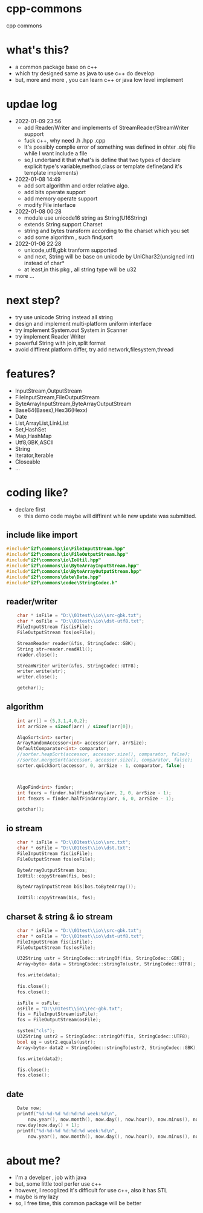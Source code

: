 # cpp-commons
cpp commons 
# what's this?
- a common package base on c++
- which try designed same as java to use c++ do develop
- but, more and more , you can learn c++ or java low level implement
# updae log
- 2022-01-09 23:56
	- add Reader/Writer and implements of StreamReader/StreamWriter support
	- fuck c++, why need .h .hpp .cpp 
	- It's possibly complie error of something was defined in ohter .obj file while I want include a file
	- so,I undertand it that what's is define that two types of declare explicit type's variable,method,class or template define(and it's template implements)
- 2022-01-08 14:49
	- add sort algorithm and order relative algo.
	- add bits operate support
	- add memory operate support
	- modify File interface
- 2022-01-08 00:28
	- module use unicode16 string as String(U16String)
	- extends String support Charset
	- string and bytes transform according to the charset which you set
	- add some algorithm , such find,sort
- 2022-01-06 22:28
	- unicode,utf8,gbk tranform supported
	- and next, String will be base on unicode by UniChar32(unsigned int) instead of char*
	- at least,in this pkg , all string type will be u32
- more ...
# next step?
- try use unicode String instead all string
- design and implement multi-platform uniform interface
- try implement System.out System.in Scanner
- try implement Reader Writer
- powerful String with join,split format
- avoid diffirent platform differ, try add network,filesystem,thread
# features?
- InputStream,OutputStream
- FileInputStream,FileOutputStream
- ByteArrayInputStream,ByteArrayOutputStream
- Base64(Basex),Hex36(Hexx)
- Date
- List,ArrayList,LinkList
- Set,HashSet
- Map,HashMap
- Utf8,GBK,ASCII
- String
- Iterator,Iterable
- Closeable
- ...
# coding like?
- declare first
	- this demo code maybe will diffirent while new update was submitted.
## include like import
```c++
#include"i2f\commons\io\FileInputStream.hpp"
#include"i2f\commons\io\FileOutputStream.hpp"
#include"i2f\commons\io\IoUtil.hpp"
#include"i2f\commons\io\ByteArrayInputStream.hpp"
#include"i2f\commons\io\ByteArrayOutputStream.hpp"
#include"i2f\commons\date\Date.hpp"
#include"i2f\commons\codec\StringCodec.h"
```
## reader/writer
```c++
	char * isFile = "D:\\01test\\io\\src-gbk.txt";
	char * osFile = "D:\\01test\\io\\dst-utf8.txt";
	FileInputStream fis(isFile);
	FileOutputStream fos(osFile);

	StreamReader reader(&fis, StringCodec::GBK);
	String str=reader.readAll();
	reader.close();

	StreamWriter writer(&fos, StringCodec::UTF8);
	writer.write(str);
	writer.close();

	getchar();
```
## algorithm
```c++
	int arr[] = {5,3,1,4,0,2};
	int arrSize = sizeof(arr) / sizeof(arr[0]);

	AlgoSort<int> sorter;
	ArrayRandomAccessor<int> accessor(arr, arrSize);
	DefaultComparator<int> comparator;
	//sorter.heapSort(accessor, accessor.size(), comparator, false);
	//sorter.mergeSort(accessor, accessor.size(), comparator, false);
	sorter.quickSort(accessor, 0, arrSize - 1, comparator, false);



	AlgoFind<int> finder;
	int fexrs = finder.halfFindArray(arr, 2, 0, arrSize - 1);
	int fnexrs = finder.halfFindArray(arr, 6, 0, arrSize - 1);

	getchar();
```
## io stream
```c++
	char * isFile = "D:\\01test\\io\\src.txt";
	char * osFile = "D:\\01test\\io\\dst.txt";
	FileInputStream fis(isFile);
	FileOutputStream fos(osFile);

	ByteArrayOutputStream bos;
	IoUtil::copyStream(fis, bos);

	ByteArrayInputStream bis(bos.toByteArray());

	IoUtil::copyStream(bis, fos);
```
## charset & string & io stream
```c++
	char * isFile = "D:\\01test\\io\\src-gbk.txt";
	char * osFile = "D:\\01test\\io\\dst-utf8.txt";
	FileInputStream fis(isFile);
	FileOutputStream fos(osFile);

	U32String ustr = StringCodec::stringOf(fis, StringCodec::GBK);
	Array<byte> data = StringCodec::stringTo(ustr, StringCodec::UTF8);

	fos.write(data);
	
	fis.close();
	fos.close();

	isFile = osFile;
	osFile = "D:\\01test\\io\\rec-gbk.txt";
	fis = FileInputStream(isFile);
	fos = FileOutputStream(osFile);

	system("cls");
	U32String ustr2 = StringCodec::stringOf(fis, StringCodec::UTF8);
	bool eq = ustr2.equals(ustr);
	Array<byte> data2 = StringCodec::stringTo(ustr2, StringCodec::GBK);

	fos.write(data2);

	fis.close();
	fos.close();
```
## date
```c++
	Date now;
	printf("%d-%d-%d %d:%d:%d week:%d\n", 
		now.year(), now.month(), now.day(), now.hour(), now.minus(), now.second(), now.week());
	now.day(now.day() + 1);
	printf("%d-%d-%d %d:%d:%d week:%d\n", 
		now.year(), now.month(), now.day(), now.hour(), now.minus(), now.second(), now.week());
```
# about me?
- I'm a develper , job with java
- but, some little tool perfer use c++
- however, I recoglized it's difficult for use c++, also it has STL
- maybe is my lazy
- so, I free time, this common package will be better

